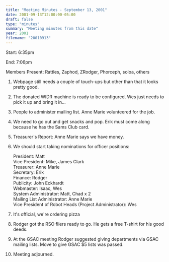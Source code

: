 ```yaml
---
title: "Meeting Minutes - September 13, 2001"
date: 2001-09-13T12:00:00-05:00
draft: false
type: "minutes"
summary: "Meeting minutes from this date"
year: 2001
filename: "20010913"
---
```


Start: 6:35pm </p><p>
End: 7:06pm </p><p>
Members Present: Rattles, Zaphod, ZRodger, Phorceph, soloa, others </p><p>
1. Webpage still needs a couple of touch-ups but other than that it looks pretty good. </p><p>
2. The donated WIDR machine is ready to be configured.  Wes just needs to pick it up and bring it in... </p><p>
3. People to administer mailing list.  Anne Marie volunteered for the job. </p><p>
4. We need to go out and get snacks and pop.  Erik must come along because he has the Sams Club card. </p><p>
5. Treasurer's Report: Anne Marie says we have money. </p><p>
6. We should start taking nominations for officer positions: </p><p>
President: Matt<br> Vice President: Mike, James Clark<br> Treasurer: Anne Marie<br> Secretary: Erik<br> Finance: Rodger<br> Publicity: John Eckhardt<br> Webmaster: Isaac, Wes<br> System Administrator: Matt, Chad x 2<br> Mailing List Administrator: Anne Marie<br> Vice President of Robot Heads (Project Administrator): Wes<br> </p><p>
7. It's official, we're ordering pizza </p><p>
8. Rodger got the RSO fliers ready to go.  He gets a free T-shirt for his good deeds. </p><p>
9. At the GSAC meeting Rodger suggested giving departments via GSAC mailing lists.  Move to give GSAC $5 lists was passed. </p><p>
10. Meeting adjourned. </p>
